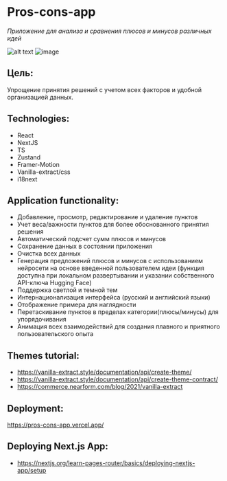 # Pros-cons-app

_Приложение для анализа и сравнения плюсов и минусов различных идей_

![alt text](Example-.gif)
![image](https://github.com/user-attachments/assets/01215aae-7f62-43d3-ab0a-d6b9e488d5d6)


## Цель:
Упрощение принятия решений с учетом всех факторов и удобной организацией данных.

## Technologies:
- React
- NextJS
- TS
- Zustand
- Framer-Motion
- Vanilla-extract/css
- i18next

## Application functionality:
- Добавление, просмотр, редактирование и удаление пунктов
- Учет веса/важности пунктов для более обоснованного принятия решения
- Автоматический подсчет сумм плюсов и минусов
- Сохранение данных в состоянии приложения
- Очистка всех данных
- Генерация предложений плюсов и минусов с использованием нейросети на основе введенной пользователем идеи (функция доступна при локальном развертывании и указании собственного API-ключа Hugging Face)
- Поддержка светлой и темной тем
- Интернационализация интерфейса (русский и английский языки)
- Отображение примера для наглядности
- Перетаскивание пунктов в пределах категории(плюсы/минусы) для упорядочивания
- Анимация всех взаимодействий для создания плавного и приятного пользовательского опыта

## Themes tutorial:
- https://vanilla-extract.style/documentation/api/create-theme/
- https://vanilla-extract.style/documentation/api/create-theme-contract/
- https://commerce.nearform.com/blog/2021/vanilla-extract

## Deployment:
https://pros-cons-app.vercel.app/

## Deploying Next.js App:
- https://nextjs.org/learn-pages-router/basics/deploying-nextjs-app/setup

<!-- Internationalization(i18next):
- https://www.youtube.com/watch?v=iN0BY5fEqws -->
